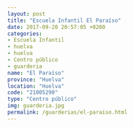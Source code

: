 ```yaml
---
layout: post
title: "Escuela Infantil El Paraíso"
date: 2017-09-20 20:57:05 +0200
categories:
- Escuela Infantil
- huelva
- huelva
- Centro público
- guarderia
name: "El Paraíso"
province: "Huelva"
location: "Huelva"
code: "21005290"
type: "Centro público"
img: guarderia.jpg
permalink: /guarderias/el-paraiso.html
---
```

